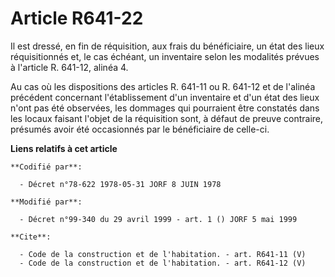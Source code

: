 # Article R641-22

Il est dressé, en fin de réquisition, aux frais du bénéficiaire, un état des lieux réquisitionnés et, le cas échéant, un
inventaire selon les modalités prévues à l'article R. 641-12, alinéa 4. 

Au cas où les dispositions des articles R. 641-11 ou R. 641-12 et de l'alinéa précédent concernant l'établissement d'un
inventaire et d'un état des lieux n'ont pas été observées, les dommages qui pourraient être constatés dans les locaux faisant
l'objet de la réquisition sont, à défaut de preuve contraire, présumés avoir été occasionnés par le bénéficiaire de celle-ci.

**Liens relatifs à cet article**

	**Codifié par**:

	  - Décret n°78-622 1978-05-31 JORF 8 JUIN 1978

	**Modifié par**:

	  - Décret n°99-340 du 29 avril 1999 - art. 1 () JORF 5 mai 1999

	**Cite**:

	  - Code de la construction et de l'habitation. - art. R641-11 (V)
	  - Code de la construction et de l'habitation. - art. R641-12 (V)
